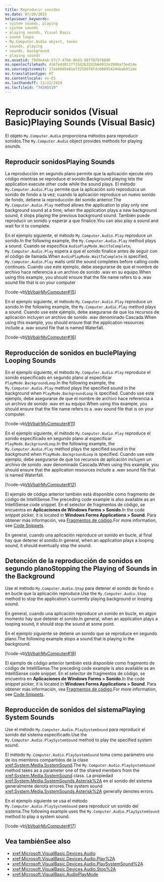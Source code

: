 ```yaml
---
title: Reproducir sonidos
ms.date: 07/20/2015
helpviewer_keywords:
- system sounds, playing
- system sounds
- playing sounds, Visual Basic
- sound loops
- My.Computer.Audio object, tasks
- sounds, playing
- sounds, background
- playing sounds
ms.assetid: f0d9e4ab-57c7-47b6-86d3-99ff07078040
ms.openlocfilehash: 416fedd011ff35d2b32d1b64932e3908a73ed14e
ms.sourcegitcommit: 17ee6605e01ef32506f8fdc686954244ba6911de
ms.translationtype: HT
ms.contentlocale: es-ES
ms.lasthandoff: 11/22/2019
ms.locfileid: "74345519"
---
```

# <a name="playing-sounds-visual-basic"></a><span data-ttu-id="15b58-102">Reproducir sonidos (Visual Basic)</span><span class="sxs-lookup"><span data-stu-id="15b58-102">Playing Sounds (Visual Basic)</span></span>

<span data-ttu-id="15b58-103">El objeto `My.Computer.Audio` proporciona métodos para reproducir sonidos.</span><span class="sxs-lookup"><span data-stu-id="15b58-103">The `My.Computer.Audio` object provides methods for playing sounds.</span></span>  
  
## <a name="playing-sounds"></a><span data-ttu-id="15b58-104">Reproducir sonidos</span><span class="sxs-lookup"><span data-stu-id="15b58-104">Playing Sounds</span></span>  

 <span data-ttu-id="15b58-105">La reproducción en segundo plano permite que la aplicación ejecute otro código mientras se reproduce el sonido.</span><span class="sxs-lookup"><span data-stu-id="15b58-105">Background playing lets the application execute other code while the sound plays.</span></span> <span data-ttu-id="15b58-106">El método `My.Computer.Audio.Play` permite que la aplicación solo reproduzca un sonido de fondo a la vez; cuando la aplicación reproduce un nuevo sonido de fondo, detiene la reproducción del sonido anterior.</span><span class="sxs-lookup"><span data-stu-id="15b58-106">The `My.Computer.Audio.Play` method allows the application to play only one background sound at a time; when the application plays a new background sound, it stops playing the previous background sound.</span></span> <span data-ttu-id="15b58-107">También puede reproducir un sonido y esperar a que finalice.</span><span class="sxs-lookup"><span data-stu-id="15b58-107">You can also play a sound and wait for it to complete.</span></span>  
  
 <span data-ttu-id="15b58-108">En el ejemplo siguiente, el método `My.Computer.Audio.Play` reproduce un sonido.</span><span class="sxs-lookup"><span data-stu-id="15b58-108">In the following example, the `My.Computer.Audio.Play` method plays a sound.</span></span> <span data-ttu-id="15b58-109">Cuando se especifica `AudioPlayMode.WaitToComplete`, `My.Computer.Audio.Play` espera a que el sonido finalice antes de seguir con el código de llamada.</span><span class="sxs-lookup"><span data-stu-id="15b58-109">When `AudioPlayMode.WaitToComplete` is specified, `My.Computer.Audio.Play` waits until the sound completes before calling code continues.</span></span> <span data-ttu-id="15b58-110">Cuando use este ejemplo, debe asegurarse de que el nombre de archivo hace referencia a un archivo de sonido .wav en su equipo.</span><span class="sxs-lookup"><span data-stu-id="15b58-110">When using this example, you should ensure that the file name refers to a .wav sound file that is on your computer</span></span>  
  
 [!code-vb[VbVbalrMyComputer#15](~/samples/snippets/visualbasic/VS_Snippets_VBCSharp/VbVbalrMyComputer/VB/Class1.vb#15)]  
  
 <span data-ttu-id="15b58-111">En el ejemplo siguiente, el método `My.Computer.Audio.Play` reproduce un sonido.</span><span class="sxs-lookup"><span data-stu-id="15b58-111">In the following example, the `My.Computer.Audio.Play` method plays a sound.</span></span> <span data-ttu-id="15b58-112">Cuando use este ejemplo, debe asegurarse de que los recursos de aplicación incluyen un archivo de sonido .wav denominado Cascada.</span><span class="sxs-lookup"><span data-stu-id="15b58-112">When using this example, you should ensure that the application resources include a .wav sound file that is named Waterfall.</span></span>  
  
 [!code-vb[VbVbalrMyComputer#16](~/samples/snippets/visualbasic/VS_Snippets_VBCSharp/VbVbalrMyComputer/VB/Class1.vb#16)]  
  
## <a name="playing-looping-sounds"></a><span data-ttu-id="15b58-113">Reproducción de sonidos en bucle</span><span class="sxs-lookup"><span data-stu-id="15b58-113">Playing Looping Sounds</span></span>  

 <span data-ttu-id="15b58-114">En el ejemplo siguiente, el método `My.Computer.Audio.Play` reproduce el sonido especificado en segundo plano al especificar `PlayMode.BackgroundLoop`.</span><span class="sxs-lookup"><span data-stu-id="15b58-114">In the following example, the `My.Computer.Audio.Play` method plays the specified sound in the background when `PlayMode.BackgroundLoop` is specified.</span></span> <span data-ttu-id="15b58-115">Cuando use este ejemplo, debe asegurarse de que el nombre de archivo hace referencia a un archivo de sonido .wav en su equipo.</span><span class="sxs-lookup"><span data-stu-id="15b58-115">When using this example, you should ensure that the file name refers to a .wav sound file that is on your computer.</span></span>  
  
 [!code-vb[VbVbalrMyComputer#11](~/samples/snippets/visualbasic/VS_Snippets_VBCSharp/VbVbalrMyComputer/VB/Class1.vb#11)]  
  
 <span data-ttu-id="15b58-116">En el ejemplo siguiente, el método `My.Computer.Audio.Play` reproduce el sonido especificado en segundo plano al especificar `PlayMode.BackgroundLoop`.</span><span class="sxs-lookup"><span data-stu-id="15b58-116">In the following example, the `My.Computer.Audio.Play` method plays the specified sound in the background when `PlayMode.BackgroundLoop` is specified.</span></span> <span data-ttu-id="15b58-117">Cuando use este ejemplo, debe asegurarse de que los recursos de aplicación incluyen un archivo de sonido .wav denominado Cascada.</span><span class="sxs-lookup"><span data-stu-id="15b58-117">When using this example, you should ensure that the application resources include a .wav sound file that is named Waterfall.</span></span>  
  
 [!code-vb[VbVbalrMyComputer#12](~/samples/snippets/visualbasic/VS_Snippets_VBCSharp/VbVbalrMyComputer/VB/Class1.vb#12)]  
  
 <span data-ttu-id="15b58-118">El ejemplo de código anterior también está disponible como fragmento de código de IntelliSense.</span><span class="sxs-lookup"><span data-stu-id="15b58-118">The preceding code example is also available as an IntelliSense code snippet.</span></span> <span data-ttu-id="15b58-119">En el selector de fragmentos de código, se encuentra en **Aplicaciones de Windows Forms > Sonido**.</span><span class="sxs-lookup"><span data-stu-id="15b58-119">In the code snippet picker, it is located in **Windows Forms Applications > Sound**.</span></span> <span data-ttu-id="15b58-120">Para obtener más información, vea [Fragmentos de código](/visualstudio/ide/code-snippets).</span><span class="sxs-lookup"><span data-stu-id="15b58-120">For more information, see [Code Snippets](/visualstudio/ide/code-snippets).</span></span>  
  
 <span data-ttu-id="15b58-121">En general, cuando una aplicación reproduce un sonido en bucle, al final hay que detener el sonido.</span><span class="sxs-lookup"><span data-stu-id="15b58-121">In general, when an application plays a looping sound, it should eventually stop the sound.</span></span>  
  
## <a name="stopping-the-playing-of-sounds-in-the-background"></a><span data-ttu-id="15b58-122">Detención de la reproducción de sonidos en segundo plano</span><span class="sxs-lookup"><span data-stu-id="15b58-122">Stopping the Playing of Sounds in the Background</span></span>  

 <span data-ttu-id="15b58-123">Use el método `My.Computer.Audio.Stop` para detener el sonido de fondo o en bucle que la aplicación reproduce.</span><span class="sxs-lookup"><span data-stu-id="15b58-123">Use the `My.Computer.Audio.Stop` method to stop the application's currently playing background or looping sound.</span></span>  
  
 <span data-ttu-id="15b58-124">En general, cuando una aplicación reproduce un sonido en bucle, en algún momento hay que detener el sonido.</span><span class="sxs-lookup"><span data-stu-id="15b58-124">In general, when an application plays a looping sound, it should stop the sound at some point.</span></span>  
  
 <span data-ttu-id="15b58-125">En el ejemplo siguiente se detiene un sonido que se reproduce en segundo plano.</span><span class="sxs-lookup"><span data-stu-id="15b58-125">The following example stops a sound that is playing in the background.</span></span>  
  
 [!code-vb[VbVbalrMyComputer#18](~/samples/snippets/visualbasic/VS_Snippets_VBCSharp/VbVbalrMyComputer/VB/Class1.vb#18)]  
  
 <span data-ttu-id="15b58-126">El ejemplo de código anterior también está disponible como fragmento de código de IntelliSense.</span><span class="sxs-lookup"><span data-stu-id="15b58-126">The preceding code example is also available as an IntelliSense code snippet.</span></span> <span data-ttu-id="15b58-127">En el selector de fragmentos de código, se encuentra en **Aplicaciones de Windows Forms > Sonido**.</span><span class="sxs-lookup"><span data-stu-id="15b58-127">In the code snippet picker, it is located in **Windows Forms Applications > Sound**.</span></span> <span data-ttu-id="15b58-128">Para obtener más información, vea [Fragmentos de código](/visualstudio/ide/code-snippets).</span><span class="sxs-lookup"><span data-stu-id="15b58-128">For more information, see [Code Snippets](/visualstudio/ide/code-snippets).</span></span>  
  
## <a name="playing-system-sounds"></a><span data-ttu-id="15b58-129">Reproducción de sonidos del sistema</span><span class="sxs-lookup"><span data-stu-id="15b58-129">Playing System Sounds</span></span>  

 <span data-ttu-id="15b58-130">Use el método `My.Computer.Audio.PlaySystemSound` para reproducir el sonido del sistema especificado.</span><span class="sxs-lookup"><span data-stu-id="15b58-130">Use the `My.Computer.Audio.PlaySystemSound` method to play the specified system sound.</span></span>  
  
 <span data-ttu-id="15b58-131">El método `My.Computer.Audio.PlaySystemSound` toma como parámetro uno de los miembros compartidos de la clase <xref:System.Media.SystemSound>.</span><span class="sxs-lookup"><span data-stu-id="15b58-131">The `My.Computer.Audio.PlaySystemSound` method takes as a parameter one of the shared members from the <xref:System.Media.SystemSound> class.</span></span> <span data-ttu-id="15b58-132">La propiedad <xref:System.Media.SystemSounds.Asterisk%2A> en el sonido del sistema generalmente denota errores.</span><span class="sxs-lookup"><span data-stu-id="15b58-132">The system sound <xref:System.Media.SystemSounds.Asterisk%2A> generally denotes errors.</span></span>  
  
 <span data-ttu-id="15b58-133">En el ejemplo siguiente se usa el método `My.Computer.Audio.PlaySystemSound` para reproducir un sonido del sistema.</span><span class="sxs-lookup"><span data-stu-id="15b58-133">The following example uses the `My.Computer.Audio.PlaySystemSound` method to play a system sound.</span></span>  
  
 [!code-vb[VbVbalrMyComputer#17](~/samples/snippets/visualbasic/VS_Snippets_VBCSharp/VbVbalrMyComputer/VB/Class1.vb#17)]  
  
## <a name="see-also"></a><span data-ttu-id="15b58-134">Vea también</span><span class="sxs-lookup"><span data-stu-id="15b58-134">See also</span></span>

- <xref:Microsoft.VisualBasic.Devices.Audio>
- <xref:Microsoft.VisualBasic.Devices.Audio.Play%2A>
- <xref:Microsoft.VisualBasic.Devices.Audio.PlaySystemSound%2A>
- <xref:Microsoft.VisualBasic.Devices.Audio.Stop%2A>
- <xref:Microsoft.VisualBasic.AudioPlayMode>
